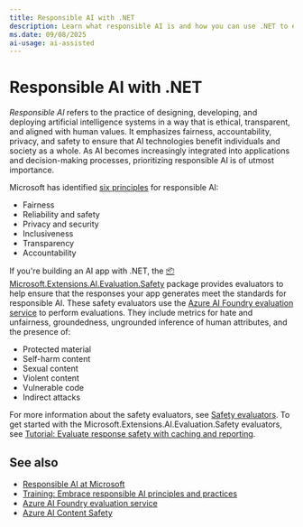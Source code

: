 ```yaml
---
title: Responsible AI with .NET
description: Learn what responsible AI is and how you can use .NET to evaluate the safety of your AI apps.
ms.date: 09/08/2025
ai-usage: ai-assisted
---
```


# Responsible AI with .NET

*Responsible AI* refers to the practice of designing, developing, and deploying artificial intelligence systems in a way that is ethical, transparent, and aligned with human values. It emphasizes fairness, accountability, privacy, and safety to ensure that AI technologies benefit individuals and society as a whole. As AI becomes increasingly integrated into applications and decision-making processes, prioritizing responsible AI is of utmost importance.

Microsoft has identified [six principles](https://www.microsoft.com/ai/responsible-ai) for responsible AI:

- Fairness
- Reliability and safety
- Privacy and security
- Inclusiveness
- Transparency
- Accountability

If you're building an AI app with .NET, the [📦 Microsoft.Extensions.AI.Evaluation.Safety](https://www.nuget.org/packages/Microsoft.Extensions.AI.Evaluation.Safety) package provides evaluators to help ensure that the responses your app generates meet the standards for responsible AI. These safety evaluators use the [Azure AI Foundry evaluation service](/azure/ai-foundry/concepts/evaluation-evaluators/risk-safety-evaluators) to perform evaluations. They include metrics for hate and unfairness, groundedness, ungrounded inference of human attributes, and the presence of:

- Protected material
- Self-harm content
- Sexual content
- Violent content
- Vulnerable code
- Indirect attacks

For more information about the safety evaluators, see [Safety evaluators](libraries.md#safety-evaluators). To get started with the Microsoft.Extensions.AI.Evaluation.Safety evaluators, see [Tutorial: Evaluate response safety with caching and reporting](evaluate-safety.md).

## See also

- [Responsible AI at Microsoft](https://www.microsoft.com/ai/responsible-ai)
- [Training: Embrace responsible AI principles and practices](/training/modules/embrace-responsible-ai-principles-practices/)
- [Azure AI Foundry evaluation service](/azure/ai-foundry/concepts/evaluation-evaluators/risk-safety-evaluators)
- [Azure AI Content Safety](/azure/ai-services/content-safety/overview)
